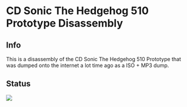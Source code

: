# CD Sonic The Hedgehog 510 Prototype Disassembly

## Info
This is a disassembly of the CD Sonic The Hedgehog 510 Prototype that was dumped onto the internet a lot time ago as a ISO + MP3 dump.

## Status
<img src="https://not-so-filter.github.io/projects.github.io/progress/scd510.svg">
